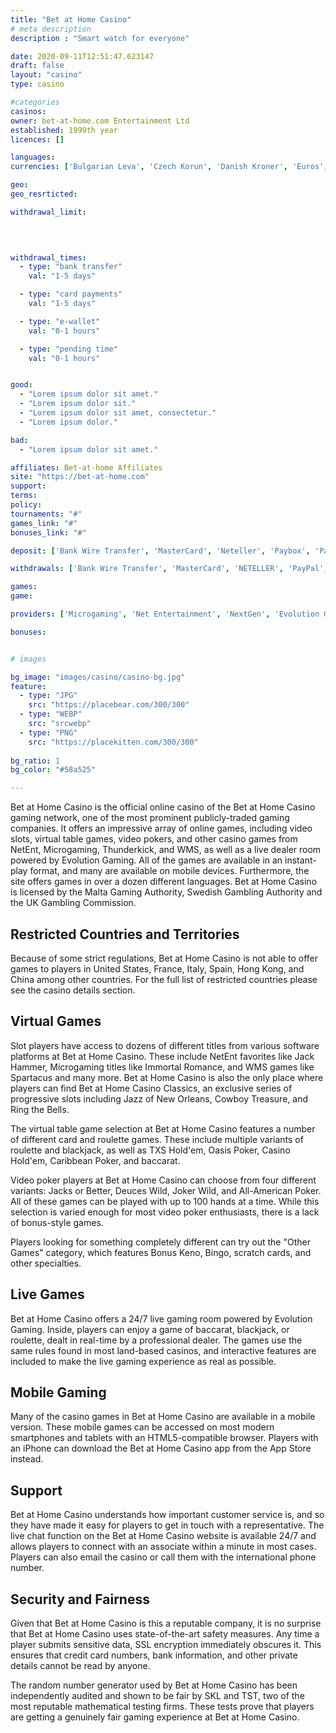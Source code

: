 ```yaml
---
title: "Bet at Home Casino"
# meta description
description : "Smart watch for everyone"

date: 2020-09-11T12:51:47.623147
draft: false
layout: "casino" 
type: casino

#categories
casinos: 
owner: bet-at-home.com Entertainment Ltd
established: 1999th year
licences: []

languages: 
currencies: ['Bulgarian Leva', 'Czech Korun', 'Danish Kroner', 'Euros', 'Polish Zlotych', 'Pounds Sterling', 'Romanian Lei', 'Russian Rubles', 'Swedish Kronor', 'Swiss Francs', 'United States Dollars']

geo: 
geo_resrticted: 

withdrawal_limit:

  
  

withdrawal_times:
  - type: "bank transfer"
    val: "1-5 days"

  - type: "card payments"
    val: "1-5 days"

  - type: "e-wallet"
    val: "0-1 hours"

  - type: "pending time"
    val: "0-1 hours"


good:
  - "Lorem ipsum dolor sit amet."
  - "Lorem ipsum dolor sit."
  - "Lorem ipsum dolor sit amet, consectetur."
  - "Lorem ipsum dolor."

bad:
  - "Lorem ipsum dolor sit amet."

affiliates: Bet-at-home Affiliates
site: "https://bet-at-home.com"
support: 
terms:
policy:
tournaments: "#"
games_link: "#"
bonuses_link: "#"

deposit: ['Bank Wire Transfer', 'MasterCard', 'Neteller', 'Paybox', 'Paysafe Card', 'Visa', 'Western Union', 'Przelewy24', 'Sofortuberwaisung', 'GiroPay', 'EPS', 'Multibanco', 'Diners Club International', 'Skrill', 'Maestro', 'Ukash', 'Skrill 1-Tap', 'WebMoney', 'Przelewy24 (by Skrill)', 'iDeal (by Skrill)', 'PLATBA24', 'Redeem voucher']

withdrawals: ['Bank Wire Transfer', 'MasterCard', 'NETELLER', 'PayPal', 'paysafecard', 'Skrill', 'Trustly', 'Visa']

games: 
game:

providers: ['Microgaming', 'Net Entertainment', 'NextGen', 'Evolution Gaming', 'Blueprint Gaming', 'Leander Games', 'Ash Gaming']

bonuses:


# images

bg_image: "images/casino/casino-bg.jpg"  
feature:
  - type: "JPG" 
    src: "https://placebear.com/300/300"
  - type: "WEBP"
    src: "srcwebp"
  - type: "PNG"
    src: "https://placekitten.com/300/300"  
 
bg_ratio: 1 
bg_color: "#58a525"  

---
```


Bet at Home Casino is the official online casino of the Bet at Home Casino gaming network, one of the most prominent publicly-traded gaming companies. It offers an impressive array of online games, including video slots, virtual table games, video pokers, and other casino games from NetEnt, Microgaming, Thunderkick, and WMS, as well as a live dealer room powered by Evolution Gaming. All of the games are available in an instant-play format, and many are available on mobile devices. Furthermore, the site offers games in over a dozen different languages. Bet at Home Casino is licensed by the Malta Gaming Authority, Swedish Gambling Authority and the UK Gambling Commission.

## Restricted Countries and Territories
Because of some strict regulations, Bet at Home Casino is not able to offer games to players in United States, France, Italy, Spain, Hong Kong, and China among other countries. For the full list of restricted countries please see the casino details section.

## Virtual Games
Slot players have access to dozens of different titles from various software platforms at Bet at Home Casino. These include NetEnt favorites like Jack Hammer, Microgaming titles like Immortal Romance, and WMS games like Spartacus and many more. Bet at Home Casino is also the only place where players can find Bet at Home Casino Classics, an exclusive series of progressive slots including Jazz of New Orleans, Cowboy Treasure, and Ring the Bells.

The virtual table game selection at Bet at Home Casino features a number of different card and roulette games. These include multiple variants of roulette and blackjack, as well as TXS Hold'em, Oasis Poker, Casino Hold'em, Caribbean Poker, and baccarat.

Video poker players at Bet at Home Casino can choose from four different variants: Jacks or Better, Deuces Wild, Joker Wild, and All-American Poker. All of these games can be played with up to 100 hands at a time. While this selection is varied enough for most video poker enthusiasts, there is a lack of bonus-style games.

Players looking for something completely different can try out the "Other Games" category, which features Bonus Keno, Bingo, scratch cards, and other specialties.

## Live Games
Bet at Home Casino offers a 24/7 live gaming room powered by Evolution Gaming. Inside, players can enjoy a game of baccarat, blackjack, or roulette, dealt in real-time by a professional dealer. The games use the same rules found in most land-based casinos, and interactive features are included to make the live gaming experience as real as possible.

## Mobile Gaming
Many of the casino games in Bet at Home Casino are available in a mobile version. These mobile games can be accessed on most modern smartphones and tablets with an HTML5-compatible browser. Players with an iPhone can download the Bet at Home Casino app from the App Store instead.

## Support
Bet at Home Casino understands how important customer service is, and so they have made it easy for players to get in touch with a representative. The live chat function on the Bet at Home Casino website is available 24/7 and allows players to connect with an associate within a minute in most cases. Players can also email the casino or call them with the international phone number.

## Security and Fairness
Given that Bet at Home Casino is this a reputable company, it is no surprise that Bet at Home Casino uses state-of-the-art safety measures. Any time a player submits sensitive data, SSL encryption immediately obscures it. This ensures that credit card numbers, bank information, and other private details cannot be read by anyone.

The random number generator used by Bet at Home Casino has been independently audited and shown to be fair by SKL and TST, two of the most reputable mathematical testing firms. These tests prove that players are getting a genuinely fair gaming experience at Bet at Home Casino.